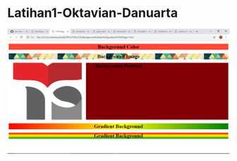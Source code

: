 # Latihan1-Oktavian-Danuarta
![alt text](https://github.com/Danuoke/Latihan1-Oktavian-Danuarta/blob/master/Background%20dan%20gradient/Screenshot%20(17).png)
